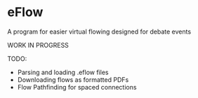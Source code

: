 # eFlow
A program for easier virtual flowing designed for debate events

WORK IN PROGRESS

TODO:
  - Parsing and loading .eflow files
  - Downloading flows as formatted PDFs
  - Flow Pathfinding for spaced connections
